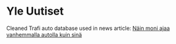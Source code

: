 Yle Uutiset
===========

Cleaned Trafi auto database used in news article:
<a href="
http://yle.fi/6880326" target="_blank">Näin moni ajaa vanhemmalla autolla kuin sinä</a>
